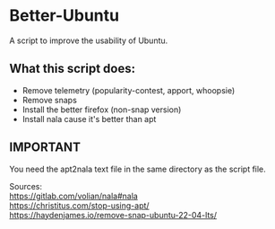 # Better-Ubuntu
A script to improve the usability of Ubuntu.

## What this script does:
* Remove telemetry (popularity-contest, apport, whoopsie)
* Remove snaps
* Install the better firefox (non-snap version)
* Install nala cause it's better than apt


## IMPORTANT
You need the apt2nala text file in the same directory as the script file.


Sources:  
https://gitlab.com/volian/nala#nala  
https://christitus.com/stop-using-apt/  
https://haydenjames.io/remove-snap-ubuntu-22-04-lts/
